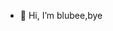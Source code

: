 - 👋 Hi, I’m blubee,bye


<!---
blubee520/blubee520 is a ✨ special ✨ repository because its `README.md` (this file) appears on your GitHub profile.
You can click the Preview link to take a look at your changes.
--->

